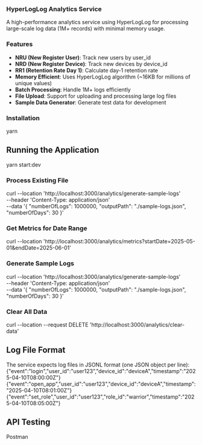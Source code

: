 ### HyperLogLog Analytics Service
A high-performance analytics service using HyperLogLog for processing large-scale log data (1M+ records) with minimal memory usage.

### Features
- **NRU (New Register User)**: Track new users by user_id
- **NRD (New Register Device)**: Track new devices by device_id  
- **RR1 (Retention Rate Day 1)**: Calculate day-1 retention rate
- **Memory Efficient**: Uses HyperLogLog algorithm (~16KB for millions of unique values)
- **Batch Processing**: Handle 1M+ logs efficiently
- **File Upload**: Support for uploading and processing large log files
- **Sample Data Generator**: Generate test data for development

### Installation
yarn

## Running the Application
yarn start:dev


### Process Existing File
curl --location 'http://localhost:3000/analytics/generate-sample-logs' \
--header 'Content-Type: application/json' \
--data '{
    "numberOfLogs": 1000000,
    "outputPath": "./sample-logs.json",
    "numberOfDays": 30
}'

### Get Metrics for Date Range
curl --location 'http://localhost:3000/analytics/metrics?startDate=2025-05-01&endDate=2025-06-01'

### Generate Sample Logs
curl --location 'http://localhost:3000/analytics/generate-sample-logs' \
--header 'Content-Type: application/json' \
--data '{
    "numberOfLogs": 1000000,
    "outputPath": "./sample-logs.json",
    "numberOfDays": 30
}'

### Clear All Data
curl --location --request DELETE 'http://localhost:3000/analytics/clear-data'

## Log File Format
The service expects log files in JSONL format (one JSON object per line):
{"event":"login","user_id":"user123","device_id":"deviceA","timestamp":"2025-04-10T08:00:00Z"}
{"event":"open_app","user_id":"user123","device_id":"deviceA","timestamp":"2025-04-10T08:01:00Z"}
{"event":"set_role","user_id":"user123","role_id":"warrior","timestamp":"2025-04-10T08:05:00Z"}


## API Testing
Postman
